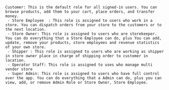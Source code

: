 	Customer: This is the default role for all signed-in users. You can browse products, add them to your cart, place orders, and transfer money.
     - Store Employee  : This role is assigned to users who work in a store. You can dispatch orders from your store to the customers or to the next location.
	 - Store Owner: This role is assigned to users who are storekeeper. You can do everything that a Store Employee can do, plus You can add, update, remove your products, store employees and revenue statistics of your own store.
	 - Shipper : This role is assigned to users who are working as shipper in store owner place in charge of shipping order to customer in location.
	 - Operator Staff: This role is assigned to uses who manage multi vendor store 
	 - Super Admin: This role is assigned to users who have full control over the app. You can do everything that a Admin can do, plus you can view, add, or remove Admin Role or Store Owner, Store Employee.